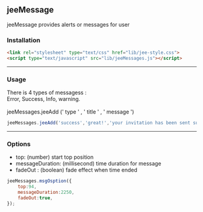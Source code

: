 ## jeeMessage
jeeMessage provides alerts or messages for user


### Installation

```html
<link rel="stylesheet" type="text/css" href="lib/jee-style.css">
<script type="text/javascript" src="lib/jeeMessages.js"></script>
```
___

### Usage
There is 4 types of messagess :
</br>
Error, Success, Info, warning.
</br></br>
jeeMessages.jeeAdd (' type ' , ' title ' , ' message ')

```javascript
jeeMessages.jeeAdd('success','great!','your invitation has been sent successfully');
```
___

### Options
* top: (number) start top position
* messageDuration: (millisecond) time duration for message
* fadeOut : (boolean) fade effect when time ended

```javascript
jeeMessages.msgOsption({
	top:94,
	messageDuration:2250,
	fadeOut:true,
});
```
